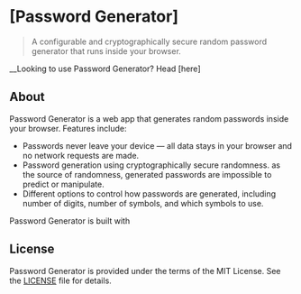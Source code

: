 # [Password Generator]
> A configurable and cryptographically secure random password generator that
  runs inside your browser.

__Looking to use Password Generator? Head
[here]

## About
Password Generator is a web app that generates random passwords inside your
browser. Features include:
* Passwords never leave your device — all data stays in your browser and no
  network requests are made.
* Password generation using cryptographically secure randomness.
  as the source of randomness, generated passwords are impossible to predict or
  manipulate.
* Different options to control how passwords are generated, including number of
  digits, number of symbols, and which symbols to use.

Password Generator is built with 

## License
Password Generator is provided under the terms of the MIT License. See the
[LICENSE](LICENSE) file for details.
